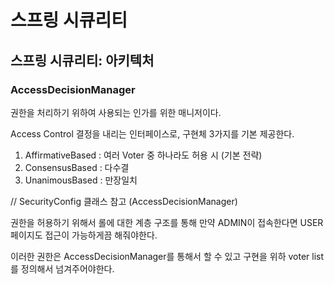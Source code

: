 # 스프링 시큐리티 

## 스프링 시큐리티: 아키텍처

### AccessDecisionManager

권한을 처리하기 위하여 사용되는 인가를 위한 매니저이다.

Access Control 결정을 내리는 인터페이스로, 구현체 3가지를 기본 제공한다.
1. AffirmativeBased : 여러 Voter 중 하나라도 허용 시 (기본 전략)
2. ConsensusBased : 다수결
3. UnanimousBased : 만장일치


// SecurityConfig 클래스 참고 (AccessDecisionManager)

권한을 허용하기 위해서 롤에 대한 계층 구조를 통해 만약 ADMIN이 접속한다면 USER 페이지도 접근이 가능하게끔 해줘야한다.

이러한 권한은 AccessDecisionManager를 통해서 할 수 있고 구현을 위하 voter list 를 정의해서 넘겨주어야한다.




 




 